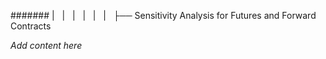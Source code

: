 ####### |   |   |   |   |   |   ├── Sensitivity Analysis for Futures and Forward Contracts

*Add content here*